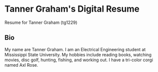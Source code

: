 # Tanner Graham's Digital Resume
Resume for Tanner Graham (tg1229)


## Bio
My name are Tanner Graham. I am an Electrical Engineering student at Mississippi State University. My hobbies include reading books, watching movies, disc golf, hunting, fishing, and working out. I have a tri-color corgi named Axl Rose.
